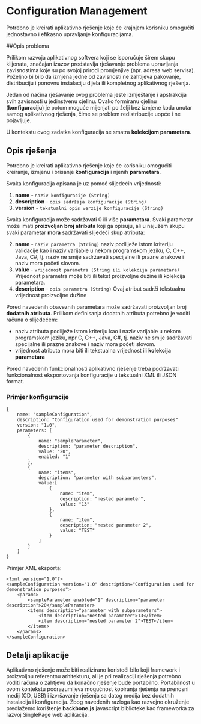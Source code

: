 
Configuration Management
=======

Potrebno je kreirati aplikativno rješenje koje će krajnjem korisniku omogućiti jednostavno i efikasno upravljanje konfiguracijama. 

##Opis problema

Prilikom razvoja aplikativnog softvera koji se isporučuje širem skupu klijenata, značajan izazov predstavlja rješavanje problema upravljanja zavisnostima koje su po svojoj prirodi promjenjive (npr. adresa web servisa). Poželjno bi bilo da izmjena jedne od zavisnosti ne zahtijeva pakovanje, distribuciju i ponovnu instalaciju dijela ili kompletnog aplikativnog rješenja. 

Jedan od načina rješavanje ovog problema jeste izmještanje i apstrakcija svih zavisnosti u jedinstvenu cjelinu.
Ovako formiranu cjelinu (**konfiguraciju**) je potom moguće mijenjati po želji bez izmjene koda unutar samog aplikativnog rješenja, čime se problem redistribucije uopće i ne pojavljuje.

U kontekstu ovog zadatka konfiguracija se smatra **kolekcijom parametara**. 


## Opis rješenja

Potrebno je kreirati aplikativno rješenje koje će korisniku omogućiti kreiranje, izmjenu i brisanje **konfiguracija** i njenih **parametara**.

Svaka konfiguracija opisana je uz pomoć slijedećih vrijednosti:

 1. **name** - `naziv konfiguracije (String)`  
 2. **description** - `opis sadržaja konfiguracije (String)`
 3. **version** - `tekstualni opis verzije konfiguracije (String)`

Svaka konfiguracija može sadržavati 0 ili više **parametara**.
Svaki parametar može imati **proizvoljan broj atributa** koji ga opisuju, ali u najužem skupu svaki parametar **mora** sadržavati slijedeći skup atributa:

 2. **name** - `naziv parametra (String)`
naziv podliježe istom kriteriju validacije kao i naziv varijable u nekom programskom jeziku, C, C++, Java, C#, tj. naziv ne smije sadržavati specijalne ili prazne znakove i naziv mora početi slovom.
 3. **value** - `vrijednost parametra (String ili kolekcija parametara)`
Vrijednost parametra može biti ili tekst proizvoljne dužine ili kolekcija parametara.
 4. **description** - `opis parametra (String)`
Ovaj atribut sadrži tekstualnu vrijednost proizvoljne dužine

Pored navedenih obaveznih parametara može sadržavati proizvoljan broj **dodatnih atributa**. 
Prilikom definisanja dodatnih atributa potrebno je voditi računa o slijedećem:

 - naziv atributa podliježe istom kriteriju kao i naziv varijable u
   nekom programskom jeziku, npr C, C++, Java, C#, tj. naziv ne smije
   sadržavati specijalne ili prazne znakove i naziv mora početi slovom.
 - vrijednost atributa mora biti ili tekstualna vrijednost ili **kolekcija parametara**

Pored navedenih funkcionalnosti aplikativno rješenje treba podržavati funkcionalnost eksportovanja konfiguracije u tekstualni XML ili JSON format.

### Primjer konfiguracije

    {
    	name: "sampleConfiguration",
    	description: "Configuration used for demonstration purposes"
    	version: "1.0",
    	parameters: [
	    	{
		    	name: "sampleParameter",
		    	description: "parameter description",
		    	value: "20",
		    	enabled: "1"
	    	},
	    	{
		    	name: "items",
		    	description: "parameter with subparameters",
		    	value:[
			    	{
				    	name: "item",
				    	description: "nested parameter",
				    	value: "13"
			    	},
			    	{
				    	name: "item",
				    	description: "nested parameter 2",
				    	value: "TEST"
			    	}
		    	]
	    	}
    	]
    }

Primjer XML eksporta:

    <?xml version="1.0"?>
    <sampleConfiguration version="1.0" description="Configuration used for demonstration purposes">
    	<params>
    		<sampleParameter enabled="1" description="parameter description">20</sampleParameter>
    		<items description="parameter with subparameters">
    			<item description="nested parameter">13</item>
    			<item description="nested parameter 2">TEST</item>
    		</items>
    	</params>
    </sampleConfiguration>

## Detalji aplikacije
Aplikativno rješenje može biti realizirano koristeći bilo koji framework i proizvoljnu referentnu arhitekturu, ali je pri realizaciji rješenja potrebno voditi računa o zahtjevu da konačno rješenje bude portabilno. Portabilnost u ovom kontekstu podrazumijeva mogućnost kopiranja rješenja na prenosni medij (CD, USB) i izvršavanje rješenja sa datog medija bez dodatnih instalacija i konfiguracija.
Zbog navedenih razloga kao razvojno okruženje predlažemo korištenje **backbone.js** javascript biblioteke kao frameworka za razvoj SinglePage web aplikacija.
